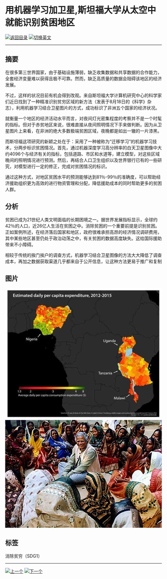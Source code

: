# 用机器学习加卫星,斯坦福大学从太空中就能识别贫困地区

[![返回目录](http://img.shields.io/badge/点击-返回目录-875A7B.svg?style=flat&colorA=8F8F8F)](/)
[![切换英文](http://img.shields.io/badge/切换-英文-875A7B.svg?style=flat&colorA=8F8F8F)](https://doc.shanghaiopen.org.cn/case/1/en_2.html)

----------

## 摘要

在很多第三世界国家，由于基础设施薄弱，缺乏收集数据和共享数据的合作能力，全套经济变量难以获得且极不可靠。然而，缺乏高质量的数据会阻碍该地区的经济发展。

不过，这样的状况目前有机会得到改观。来自斯坦福大学计算机研究中心的科学家们近日找到了一种精准识别贫穷区域的新方法（发表于8月18日的《科学》杂志），利用机器学习结合卫星图片的方式，成功标识了非洲五个国家的经济状况。

就衡量一个地区的经济活动水平而言，对夜间灯光密集程度的考察并不是一个时髦的指标。但对于赤贫地区来说，很难直接从夜间照明情况下手来做判断。因为从卫星图片上来看，在非洲的绝大多数极端贫困区域，夜晚都是如出一辙的一片漆黑。

而斯坦福这项研究的新颖之处在于：采用了一种被称为“迁移学习”的机器学习技术，分两步标识贫困情况。首先，通过机器深度学习高分辨率的白天卫星图像中大约4096个与经济有关的指标，包括道路、市区和水道等，建立模型，对这些区域晚间的照明情况进行预测。然后，再结合人口卫生组织以及世界银行已有的一些研究，对模型进行一定的修正，完成对贫困情况的标识。

通过这种方式，对地区贫困水平的预测能够达到81％-99％的准确度，可以帮助经济援助组织更为高效的进行物资管理和分配，降低援助成本的同时帮助更多的贫困人群。


## 分析

贫困已成为21世纪人类文明面临的长期困境之一。据世界发展指标显示，全球约42％的人口，近26亿人生活在贫困之中。消除贫困的一个重要前提是识别贫困。正如案例所述，在经济落后国家和地区，政府很难承担高昂的经济情况调研费用，其中某些地区甚至仍处于政治动荡之中，有关贫困的数据高度缺失。这给国际援助带来不小障碍。

相较于传统的挨门挨户的调查方式，机器学习结合卫星图像的方法大大降低了调查成本，再加之数据获取渠道几乎都来自于公开信息，让这种方法更易于推广和复制






## 图片

![图片](2.1.jpg)
![图片](2.2.jpg)

## 标签

消除贫穷（SDG1）

----------

 [![上一个](http://img.shields.io/badge/查看-上一个-875A7B.svg?style=flat&colorA=8F8F8F)](https://doc.shanghaiopen.org.cn/case/1/1.html)
 [![下一个](http://img.shields.io/badge/查看-下一个-875A7B.svg?style=flat&colorA=8F8F8F)](https://doc.shanghaiopen.org.cn/case/2/1.html)
